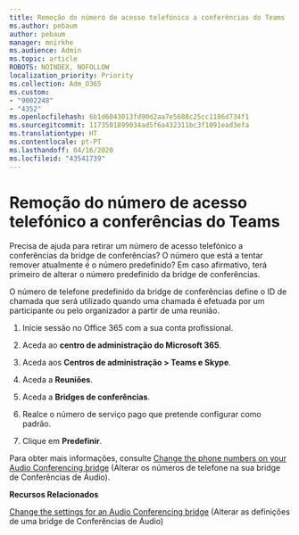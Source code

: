 ```yaml
---
title: Remoção do número de acesso telefónico a conferências do Teams
ms.author: pebaum
author: pebaum
manager: mnirkhe
ms.audience: Admin
ms.topic: article
ROBOTS: NOINDEX, NOFOLLOW
localization_priority: Priority
ms.collection: Adm_O365
ms.custom:
- "9002248"
- "4352"
ms.openlocfilehash: 6b1d6043013fd90d2aa7e5688c25cc1186d734f1
ms.sourcegitcommit: 1173501899034ad5f6a432311bc3f1091ead3efa
ms.translationtype: HT
ms.contentlocale: pt-PT
ms.lasthandoff: 04/16/2020
ms.locfileid: "43541739"
---
```

# <a name="teams-dial-in-conferencing-number-removal"></a>Remoção do número de acesso telefónico a conferências do Teams

Precisa de ajuda para retirar um número de acesso telefónico a conferências da bridge de conferências? O número que está a tentar remover atualmente é o número predefinido? Em caso afirmativo, terá primeiro de alterar o número predefinido da bridge de conferências.

O número de telefone predefinido da bridge de conferências define o ID de chamada que será utilizado quando uma chamada é efetuada por um participante ou pelo organizador a partir de uma reunião.

1. Inicie sessão no Office 365 com a sua conta profissional.

2. Aceda ao **centro de administração do Microsoft 365**.

3. Aceda aos **Centros de administração > Teams e Skype**.

4. Aceda a **Reuniões**.

5. Aceda a **Bridges de conferências**.

6. Realce o número de serviço pago que pretende configurar como padrão.

7. Clique em **Predefinir**.

Para obter mais informações, consulte [Change the phone numbers on your Audio Conferencing bridge](https://docs.microsoft.com/microsoftteams/change-the-phone-numbers-on-your-audio-conferencing-bridge) (Alterar os números de telefone na sua bridge de Conferências de Áudio).

**Recursos Relacionados**

[Change the settings for an Audio Conferencing bridge](https://docs.microsoft.com/microsoftteams/change-the-settings-for-an-audio-conferencing-bridge) (Alterar as definições de uma bridge de Conferências de Áudio)
